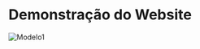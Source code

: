 # Demonstração do Website

![Modelo1](https://user-images.githubusercontent.com/44476616/103382105-7ca67680-4acc-11eb-8a87-150397931311.gif)
